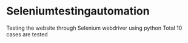 # Seleniumtestingautomation
Testing the website through Selenium webdriver using python
Total 10 cases are tested
